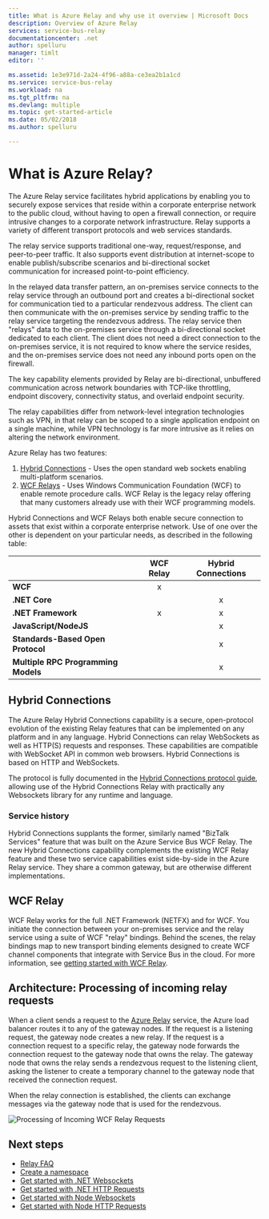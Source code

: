 ```yaml
---
title: What is Azure Relay and why use it overview | Microsoft Docs
description: Overview of Azure Relay
services: service-bus-relay
documentationcenter: .net
author: spelluru
manager: timlt
editor: ''

ms.assetid: 1e3e971d-2a24-4f96-a88a-ce3ea2b1a1cd
ms.service: service-bus-relay
ms.workload: na
ms.tgt_pltfrm: na
ms.devlang: multiple
ms.topic: get-started-article
ms.date: 05/02/2018
ms.author: spelluru

---
```

# What is Azure Relay?

The Azure Relay service facilitates hybrid applications by enabling you to
securely expose services that reside within a corporate enterprise network to
the public cloud, without having to open a firewall connection, or require
intrusive changes to a corporate network infrastructure. Relay supports a
variety of different transport protocols and web services standards.

The relay service supports traditional one-way, request/response, and
peer-to-peer traffic. It also supports event distribution at internet-scope to
enable publish/subscribe scenarios and bi-directional socket communication for
increased point-to-point efficiency.

In the relayed data transfer pattern, an on-premises service connects to the
relay service through an outbound port and creates a bi-directional socket for
communication tied to a particular rendezvous address. The client can then
communicate with the on-premises service by sending traffic to the relay
service targeting the rendezvous address. The relay service then "relays" data
to the on-premises service through a bi-directional socket dedicated to each
client. The client does not need a direct connection to the on-premises
service, it is not required to know where the service resides, and the
on-premises service does not need any inbound ports open on the firewall.

The key capability elements provided by Relay are bi-directional, unbuffered
communication across network boundaries with TCP-like throttling, endpoint
discovery, connectivity status, and overlaid endpoint security.

The relay capabilities differ from network-level integration technologies such
as VPN, in that relay can be scoped to a single application endpoint on a
single machine, while VPN technology is far more intrusive as it relies on
altering the network environment.

Azure Relay has two features:

1. [Hybrid Connections](#hybrid-connections) - Uses the open standard web sockets enabling multi-platform scenarios.
2. [WCF Relays](#wcf-relays) - Uses Windows Communication Foundation (WCF) to enable remote procedure calls. WCF Relay is the legacy relay offering that many customers already use with their WCF programming models.

Hybrid Connections and WCF Relays both enable secure connection to assets that exist within a corporate enterprise network. Use of one over the other is dependent on your particular needs, as described in the following table:

|  | WCF Relay | Hybrid Connections |
| --- |:---:|:---:|
| **WCF** |x | |
| **.NET Core** | |x |
| **.NET Framework** |x |x |
| **JavaScript/NodeJS** | |x |
| **Standards-Based Open Protocol** | |x |
| **Multiple RPC Programming Models** | |x |

## Hybrid Connections

The Azure Relay Hybrid Connections capability is a secure, open-protocol
evolution of the existing Relay features that can be implemented on any
platform and in any language. Hybrid Connections can relay WebSockets as well
as HTTP(S) requests and responses. These capabilities are compatible with
WebSocket API in common web browsers. Hybrid Connections is based on HTTP and
WebSockets.

The protocol is fully documented in the [Hybrid Connections protocol
guide](relay-hybrid-connections-protocol.md), allowing use of the Hybrid
Connections Relay with practically any Websockets library for any runtime and
language.

### Service history

Hybrid Connections supplants the former, similarly named "BizTalk Services"
feature that was built on the Azure Service Bus WCF Relay. The new Hybrid
Connections capability complements the existing WCF Relay feature and these two
service capabilities exist side-by-side in the Azure Relay service. They share
a common gateway, but are otherwise different implementations.

## WCF Relay

WCF Relay works for the full .NET Framework (NETFX) and for WCF. You initiate
the connection between your on-premises service and the relay service using a
suite of WCF "relay" bindings. Behind the scenes, the relay bindings map to new
transport binding elements designed to create WCF channel components that
integrate with Service Bus in the cloud. For more information, see [getting
started with WCF Relay](relay-wcf-dotnet-get-started.md).

## Architecture: Processing of incoming relay requests

When a client sends a request to the [Azure Relay](/azure/service-bus-relay/)
service, the Azure load balancer routes it to any of the gateway nodes. If the
request is a listening request, the gateway node creates a new relay. If the
request is a connection request to a specific relay, the gateway node forwards
the connection request to the gateway node that owns the relay. The gateway
node that owns the relay sends a rendezvous request to the listening client,
asking the listener to create a temporary channel to the gateway node that
received the connection request.

When the relay connection is established, the clients can exchange messages via
the gateway node that is used for the rendezvous.

![Processing of Incoming WCF Relay Requests](./media/relay-what-is-it/ic690645.png)

## Next steps

* [Relay FAQ](relay-faq.md)
* [Create a namespace](relay-create-namespace-portal.md)
* [Get started with .NET Websockets](relay-hybrid-connections-dotnet-get-started.md)
* [Get started with .NET HTTP Requests](relay-hybrid-connections-http-requests-dotnet-get-started.md)
* [Get started with Node Websockets](relay-hybrid-connections-node-get-started.md)
* [Get started with Node HTTP Requests](relay-hybrid-connections-http-requests-node-get-started.md)

